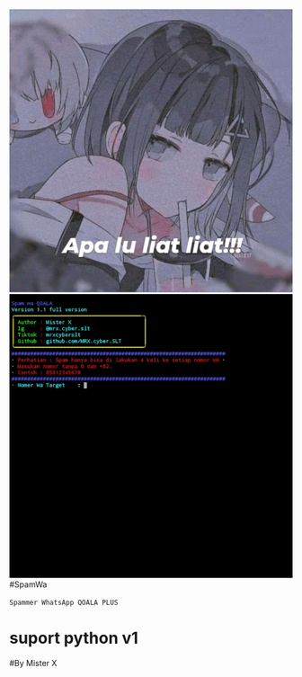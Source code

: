 
<img src="https://github.com/MRXcyberSLT/SpamWa/blob/main/efd7d12c7bd89e1683a2c5b9701acd9f.jpg">
<img src="https://github.com/MRXcyberSLT/SpamWa/blob/main/Screenshot_20221222-075645_1.jpg">
#SpamWa

```Spammer WhatsApp QOALA PLUS```
# suport python v1
#By Mister X

